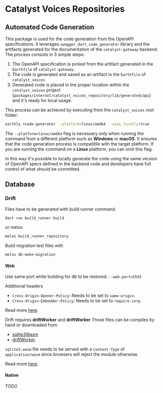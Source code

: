 # Catalyst Voices Repositories

## Automated Code Generation

This package is used for the code generation from the OpenAPI specifications.
It leverages `swagger_dart_code_generator` library and the artifacts generated
for the documentation of the `catalyst-gateway` backend.
The process consists in 3 simple steps:

1. The OpenAPI specification is picked from the artifact generated in the
   `Earthfile` of `catalyst-gateway`.
2. The code is generated and saved as an artifact in the `Earthfile` of
   `catalyst_voices`
3. Generated code is placed in the proper location within the `catalyst_voices`
   project (`packages/internal/catalyst_voices_repository/lib/generated/api`)
   and it's ready for local usage.

This process can be achieved by executing from the `catalyst_voices` root
folder:

```sh
earthly +code-generator --platform=linux/amd64 --save_locally=true
```

The `--platform=linux/amd64` flag is necessary only when running the command from
a different platform such as **Windows** or **macOS**.
It ensures that the code generation process is compatible with the target platform.
If you are running the command on a **Linux** platform, you can omit this flag.

In this way it's possible to locally generate the code using the same version of
OpenAPI specs defined in the backend code and developers have full control of
what should be committed.

## Database

### Drift

Files have to be generated with build runner command.

```bash
dart run build_runner build
```

or melos

```bash
melos build_runner_repository
```

Build migration test files with

```bash
melos db-make-migration
```

#### Web

Use same port while building for db to be restored. `--web-port=5555`

Additional headers

* `Cross-Origin-Opener-Policy`: Needs to be set to `same-origin`.
* `Cross-Origin-Embedder-Policy`: Needs to be set to `require-corp`.

Read more [here](https://drift.simonbinder.eu/platforms/web/#additional-headers).

Drift requires **driftWorker** and **driftWorker** 
Those files can be compiles by hand or downloaded from

* [sqlite3Wasm](https://github.com/simolus3/sqlite3.dart/releases)
* [driftWorker](https://github.com/simolus3/drift/releases).

`sqlite3.wasm` file needs to be served with a `Content-Type` of `application/wasm` since browsers
will reject the module otherwise.

Read more [here](https://drift.simonbinder.eu/platforms/web/#prerequisites).

#### Native

TODO
